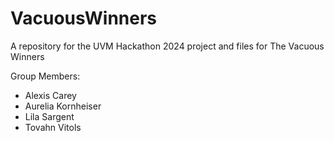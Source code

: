 # VacuousWinners
A repository for the UVM Hackathon 2024 project and files for The Vacuous Winners


Group Members:
- Alexis Carey
- Aurelia Kornheiser
- Lila Sargent
- Tovahn Vitols
